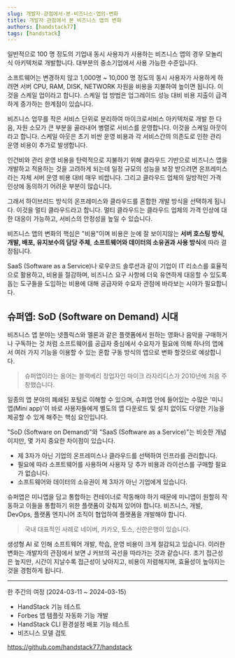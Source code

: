 ```yaml
---
slug: 개발자-관점에서-본-비즈니스-앱의-변화
title: 개발자 관점에서 본 비즈니스 앱의 변화
authors: [handstack77]
tags: [handstack]
---
```


일반적으로 100 명 정도의 기업내 동시 사용자가 사용하는 비즈니스 앱의 경우 모놀리식 아키텍처로 개발합니다. 대부분의 중소기업에서 사용 가능한 수준입니다.

소프트웨어는 변경하지 않고 1,000명 ~ 10,000 명 정도의 동시 사용자가 사용하게 하려면 서버 CPU, RAM, DISK, NETWORK 자원을 비용을 지불하여 높이면 됩니다. 이것을 스케일 업이라고 합니다. 스케일 업 방법은 업그레이드 성능 대비 비용 지출이 급격하게 증가하는 한계점이 있습니다. 

비즈니스 업무를 작은 서비스 단위로 분리하여 마이크로서비스 아키텍처로 개발 한 다음, 자원 소모가 큰 부분을 골라내어 병렬로 서비스를 운영합니다. 이것을 스케일 아웃이라고 합니다. 스케일 아웃은 초기 비싼 운영 비용과 각 서비스간의 의존도로 인한 관리 운영 비용이 추가로 발생합니다.

인건비와 관리 운영 비용을 탄력적으로 지불하기 위해 클라우드 기반으로 비즈니스 앱을 개발하고 적용하는 것을 고려하게 되는데 일정 규모의 성능을 보장 받으려면 온프레미스라는 자체 서버 운영 비용 대비 매우 비쌉니다. 그리고 클라우드 업체의 일방적인 가격 인상에 동의하기 어려운 부분이 많습니다.

그래서 하이브리드 방식의 온프레미스와 클라우드를 혼합한 개발 방식을 선택하게 됩니다. 이것을 멀티 클라우드라고 합니다. 멀티 클라우드는 클라우드 업체의 가격 인상에 대한 대응이 가능하고, 서비스의 안정성을 높일 수 있습니다.

비즈니스 앱의 변화의 핵심은 "비용"이며 비용은 눈에 잘 보이지않는 **서버 호스팅 방식**, **개발, 배포, 유지보수의 담당 주체**, **소프트웨어와 데이터의 소유권과 사용 방식**에 따라 결정됩니다.

SaaS (Software as a Service)나 로우코드 솔루션과 같이 기업이 IT 리소스를 효율적으로 활용하고, 비용을 절감하며, 비즈니스 요구 사항에 더욱 유연하게 대응할 수 있도록 돕는 도구들을 도입하는 비용에 대해 공급자와 수요자 관점에 바라보는 시야가 필요합니다.

## 슈퍼앱: SoD (Software on Demand) 시대

비즈니스 앱 분야는 넷플릭스와 멜론과 같은 플랫폼에서 원하는 영화나 음악을 구매하거나 구독하는 것 처럼 소프트웨어를 공급자 중심에서 수요자가 필요에 의해 하나의 앱에서 여러 가지 기능을 이용할 수 있는 혼합 구동 방식의 앱으로 변화 할것으로 예상합니다.

> 슈퍼앱이라는 용어는 블랙베리 창업자인 마이크 라자리디스가 2010년에 처음 주창했습니다.

일종의 앱 분야의 폐쇄된 포털로 이해할 수 있으며, 슈퍼앱 안에 들어있는 수많은 '미니앱(Mini app)'이 바로 사용자들에게 별도의 앱 다운로드 및 설치 없이도 다양한 기능을 제공할 수 있게 해주는 핵심 요인입니다.

"SoD (Software on Demand)"와 "SaaS (Software as a Service)"는 비슷한 개념이지만, 몇 가지 중요한 차이점이 있습니다.

* 제 3자가 아닌 기업의 온프레미스나 클라우드를 선택하여 인프라를 관리합니다.
* 필요에 따라 소프트웨어를 사용하며 사용자 당 추가 비용과 라이선스를 구매할 필요가 없습니다.
* 소프트웨어와 데이터의 소유권이 제 3자가 아닌 기업에게 있습니다.

슈퍼앱은 미니앱을 담고 통합하는 컨테이너로 작동해야 하기 때문에 미니앱이 원할히 작동하고 이들을 통합하기 위한 플랫폼이 갖춰져 있어야 합니다. 비즈니스, 개발, DevOps, 플랫폼 엔지니어 조직이 협업하여 플랫폼을 개발해야 합니다.

> 국내 대표적인 사례로 네이버, 카카오, 토스, 신한은행이 있습니다.

생성형 AI 로 인해 소프트웨어 개발, 학습, 운영 비용이 크게 절감되고 있습니다. 이러한 변화는 개발자의 관점에서 보면 J 커브의 곡선을 따라가는 것과 같습니다. 초기 접근성은 높지만, 시간이 지날수록 접근성이 낮아지고, 비용이 저렴해지며, 효율성이 높아지는 것을 경험하게 됩니다.

---

한 주간의 여정 (2024-03-11 ~ 2024-03-15)

* HandStack 기능 테스트
* Forbes 앱 템플릿 자동화 기능 개발
* HandStack CLI 환경설정 배포 기능 테스트
* 비즈니스 모델 검토

https://github.com/handstack77/handstack